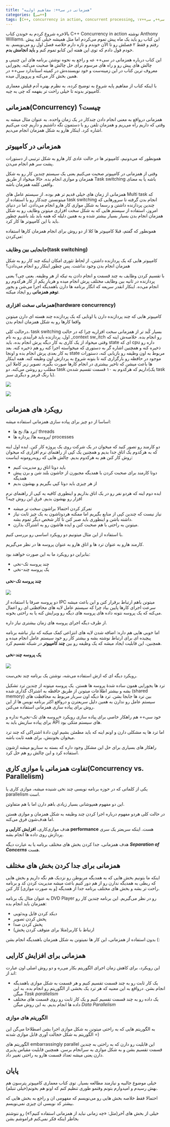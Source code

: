 ```yaml
---
title: "همزمانی در سی++: مفاهیم اولیه"
categories: [سی++]
tags: [C++, concurrency in action, concurrent processing, موازی کاری, همزمانی, سی++, سی++۱۷]
---
```



بالاخره شروع کردم به خوندن کتاب C++ Concurrency in action نوشته 
Anthony Williams. این کتاب رو باید یک ماه پیش تموم می‌کردم اما مثل همیشه
خیلی کند پیش رفتم و فقط ۲ فصلش رو تا الآن خوندم و تازه دارم خلاصه فصل 
اول رو می‌نویسم. به خودم قول دادم که توی این هفته این کتابو تموم کنم و **باید انجامش بدم**.

این کتاب درباره همزمانی در سی++ عه و راجع به نحوه نوشتن برنامه های 
این چنینی و چالش های پیش رو و راه های مرسوم برای حل چالش ها صحبت می‌کنه.
یجورایی معروف ترین کتاب در این زمینه‌ست و خود نویسنده‌ش در کمیته 
استاندارد سی++ در همین بخش کار می‌کنه و پروپوزال میده.

با اینکه کتاب از مفاهیم پایه شروع به توضیح کرده، به نظرم بهتره آدم 
قبلش معماری کامپیوتر بدونه تا خیلی راحت تر بفهمه که چی به چیه.

## همزمانی(Concurrency) چیست؟

همزمانی درواقع به معنی انجام دادن چندکار در یک زمان واحده. به عنوان 
مثال میشه به وقتی که داریم راه می‌ریم و همزمان تلفن رو با دستمون نگه 
داشتیم و داریم چت می‌کنیم اشاره کرد. اینکار هارو به شکل همزمان انجام 
می‌دیم.

## همزمانی در کامپیوتر

همونطور که می‌دونیم، کامپیوتر ها در حالت عادی کار هارو به شکل ترتیبی از دستورات پشت سر هم انجام می‌دن. 

وقتی از همزمانی در کامپیوتر صحبت می‌کنیم یعنی یک سیستم چندین کار رو 
به شکل همزمان و موازی انجام بده. حالا میخواد از طریق Task switching باشه
یا به معنای واقعی کلمه همزمان باشه.

همزمانی از زمان های خیلی قدیم تر هم بوده. از سیستم عامل های Multi 
task که میتونستن چندکار رو با استفاده از task switching انجام بدن گرفته 
تا سرورهایی که چندین پردازنده داشتن و رسما به شکل موازی کار هارو انجام 
می‌دادن. اما در دنیای امروز، استفاده از سیستم هایی که به شکل سخت افزاری 
میتونن وظایف رو به شکل همزمان انجام بدن بسیار بسیار بیشتر شده و به همین 
دلیله که همه باید بلد باشیم چطور باید با این کامپیوتر ها کار کرد.

همونطور که گفتم، قبلا کامپیوتر ها کلا از دو روش برای انجام همزمان کارها استفاده می‌کردن: 

### جابجایی بین وظایف(task switching)

کامپیوتر هایی که یک پردازنده داشتن، از لحاظ تئوری امکان اینکه چند کار
رو به شکل همزمان انجام بدن وجود نداشت. پس چطور اینکار رو انجام می‌دادن؟

با تقسیم کردن وظایف به چند قسمت و انجام دادن یه تیکه از هر وظیفه. 
یعنی چی؟ یعنی پردازنده در ثانیه بین وظایف مختلف پرش انجام میده و هربار 
یکم از کار هرکدوم رو انجام می‌ده. اینکار انقدر سریعه که انگار برنامه ها 
دارن باهمدیگه اجرا می‌شن و یجور **توهم همزمانی** رو ایجاد میکنه.

### همزمانی سخت افزاری(hardware concurrency)

کامپیوتر هایی که چند پردازنده دارن یا اونایی که یک پردازنده چند هسته ای دارن میتونن واقعا کارها رو به شکل همزمان انجام بدن

درحالت کلی، task switching بسیار کُند تر از همزمانی سخت افزاریه چرا که در حالت اول، پردازنده باید فرآیندی رو به نام _context sw_itch
رو انجام بده. خلاصه‌ش اینه که وقتی میخواد از یک کاری به کار دیگه پرش 
انجام بده، باید state ای که cpu داره رو ذخیره کنه و همچنین اشاره گر به 
دستوری که میخواسته اجرا کنه رو هم ذخیره کنه. بعد به کار بعدی پرش انجام 
بده و اونجا state مربوط به اون وظیفه رو بازیابی کنه، دستورات موجود در 
حافظه رو بارگزاری کنه تا بتونه شروع به پردازش اون وظیفه کنه. همه اینکار 
ها باعث میشن که تاخیر بیشتری در انجام کارها صورت بگیره. تصویر زیر کاملا 
این مطلب رو روشن می‌کنه. دو task داریم که هرکدوم به ۱۰ قسمت تقسیم 
شده‌ن(یک task با رنگ قرمز و دیگری سبز).

![](https://seedpuller.space/wp-content/uploads/2020/09/image.png)

![](https://seedpuller.space/wp-content/uploads/2020/09/image-1.png)

## رویکرد های همزمانی

اساسا از دو چیز برای پیاده سازی همزمانی استفاده میشه: 

+ ترد ها/ نخ ها/ threads
+ پروسه ها/ پردازه ها/ processes

دو کارمند رو تصور کنید که میخوان در یک شرکت روی یک پروژه کار کنن. 
ایده اول اینه که به هرکدوم یک اتاق جدا بدیم و همچنین یک کپی از راهنمای 
نرم افزاری که میخوان روش کار کنن هم به هرکدوم بدیم. چالش هایی که 
روبه‌رومونه ایناست:

+ باید دوتا اتاق رو مدیریت کنیم
+ دوتا کارمند برای صحبت کردن با همدیگه مجبورن از جاشون بلند شن و برن پیش همدیگه
+ از هر چیزی باید دوتا کپی بگیریم و بهشون بدیم

ایده دوم اینه که هردو نفر رو در یک اتاق بذاریم و اینطوری کافیه یه کپی از راهنمای نرم افزار رو بهشون بدیم. فرق این روش چیه؟

+ تمرکز کردن احتمالا براشون سخت تر میشه
+ نیاز نیست که چندین
	 کپی از منابع بگیریم اما ممکنه هردوتاشون به یک چیز ثابت نیاز داشته باشن و
	 اینطوری باید صبر کنن تا کار شخص دیگر تموم بشه.
+ میتونن به راحتی با هم صحبت کنن و ایده هاشون رو به اشتراک بذارن.

با استفاده از این مثال میتونیم دو رویکرد اساسی رو بررسی کنیم.

کارمند هارو به عنوان ترد ها و اتاق هارو به عنوان پروسه ها در نظر می‌گیریم. 

بنابراین دو رویکرد ما به این صورت خواهند بود:

+ چند پروسه تک-نخی
+ یک پروسه چند-نخی

#### چند پروسه تک-نخی

![](https://seedpuller.space/wp-content/uploads/2020/09/image-2.png)

دو پروسه صرفا با استفاده از IPC میتونن باهم ارتباط برقرار کنن و این 
باعث میشه سرعت اجرای کارها پایین بیاد چرا که سیستم عامل لایه های محافظتی
ای رو اعمال می‌کنه که یک پروسه نتونه داده های پروسه های دیگه رو ویرایش 
کنه یا به راحتی بخونه.

از طرف دیگه اجرای پروسه های زمان بیشتری نیاز داره.

اما خوبی هایی هم داره: اضافه شدن لایه های انتزاعی کمک میکنه که نیاز 
نباشه برنامه پیچیده ای برای ارتباط نوشته بشه و بیشتر کار رو خود سیستم 
عامل انجام میده و همچنین، این قابلیت ایجاد میشه که یک وظیفه رو بین **چند کامپیوتر‌** در شبکه تقسیم کرد.

#### یک پروسه چند-نخی

![](https://seedpuller.space/wp-content/uploads/2020/09/image-3.png)

رویکرد دیگه ای که ازش استفاده می‌شه، نوشتن یک برنامه چند نخی‌ست.

ترد ها یجورایی همون ساده شدهٔ پروسه ها هستن. یک پروسه میتونه از چندین
ترد تشکیل بشه و بیشتر اطلاعات میتونن از طریق حافظه به اشتراک گذاری شده 
(shared memory) بین ترد ها جابجا بشن. ترد ها دیگه اون سربار مربوط به 
محافظت های سیستم عامل رو ندارن به همین دلیل سریعترن و درواقع اکثر برنامه
نویس ها از این روش برای پیاده سازی همزمانی استفاده می‌کنن.

خود سی++ هم راهکار خاصی برای پیاده سازی رویکرد «پروسه های تک-نخی» نداره و برای پیاده سازیش باید به API های سیستم متکی بود.

اما ترد ها یه مشکلی دارن و اونم اینه که باید مطمئن بشیم اون دادهٔ اشتراکی که چند ترد میخوان بخوننش، برای همه ثابت باشه. 

راهکار های بسیاری برای حل این مشکل وجود داره که بسته به سناریو میشه ازشون استفاده کرد و این چالش رو هم حل کرد.

## تفاوت همزمانی با موازی کاری(Concurrency vs. Parallelism)

یکی از کلماتی که در حوزه برنامه نویسی چند نخی شنیده میشه، موازی کاری یا parallelism است.

این دو مفهوم همپوشانی بسیار زیادی باهم دارن اما با هم متفاوتن. 

در حالت کلی هردو مفهوم درباره اجرا کردن چند وظیفه به شکل همزمان و موازی هستن اما هدف‌شون فرق می‌کنه.

هدف موازی‌کاری، **افزایش کارایی و performance** هست. اینکه سریعتر یک سری پردازش روی داده ها انجام بشه.

هدف همزمانی، جدا کردن بخش های مختلف برنامه یا به عبارت دیگه _**Separation of Concerns**_ هست.

## همزمانی برای جدا کردن بخش های مختلف

اینکه ما بتونیم بخش هایی که به همدیگه مربوطن رو نزدیک هم نگه داریم و 
بخش هایی که ربطی به همدیگه ندارن رو از هم دور کنیم باعث میشه مدیریت کردن
کد و برنامه راحت تر بشه و بخش های مختلف برنامه جدا از همدیگه [و به صورت
موازی] کار کنن. 

به عنوان مثال یک برنامه DVD Player رو در نظر می‌گیریم. این برنامه چندین کار رو همزمان باید انجام بده:

+ دیکد کردن فایل ویدئویی
+ پخش کردن تصویر
+ پخش کردن صدا
+ ارتباط با کاربر(مثلا برای متوقف کردن پخش)

بدون استفاده از همزمانی، این کار ها نمیتونن به شکل همزمان باهمدیگه انجام بشن (:

## همزمانی برای افزایش کارایی

این رویکرد، برای کاهش زمان اجرای الگوریتم بکار می‌ره و دو روش اصلی اون عبارت اند از:

+ یک کار ثابت رو به چند قسمت تقسیم کنیم و هر قسمت به شکل موازی 
	باهمدیگه انجام بشن. درواقع به این معنیه که هر ترد یک بخشی از الگوریتم رو
	 انجام بده. به این میگن _Task parallelism_
+ یک داده رو به چند قسمت تقسیم کنیم و یک کار ثابت رو روی قسمت های مختلف داده ها انجام بدیم. به این روش میگن _Data Parallelism_

### الگوریتم های موازی

به الگوریتم هایی که به راحتی میتونن به شکل موازی اجرا بشن اصطلاحا می‌گن این الگوریتم به شکل خجالت آوری قابل موازی شدنه =)

الگوریتم های embarrassingly parallel این قابلیت رو دارن که به راحتی 
به چندین قسمت تقسیم بشن و به شکل موازی به سرانجام برسن. همچنین قابلیت 
مقیاس پذیری دارن یعنی میشه تعداد قسمت هارو به راحتی تغییر داد.

## پایان

خیلی موضوع جالبیه و نیازمند مطالعه بسیار. توی کتاب معماری کامپیوتر 
پترسون هم بهش رسیدم و امیدوارم بتونم وقتمو طوری تنظیم کنم که اونو هم 
بخونم(خیلی تنبلم). 

احتمالا فقط خلاصه بخش هایی رو می‌نویسم که مفهومی ان و راجع به بخش هایی که بیشتر کد نویسی ان چیزی نمی‌نویسم.

خیلی از بخش های آخر(مثل: «چه زمانی نباید از همزمانی استفاده کنیم؟»)  رو ننوشتم بخاطر اینکه فکر نمی‌کنم فراموشم بشن 
